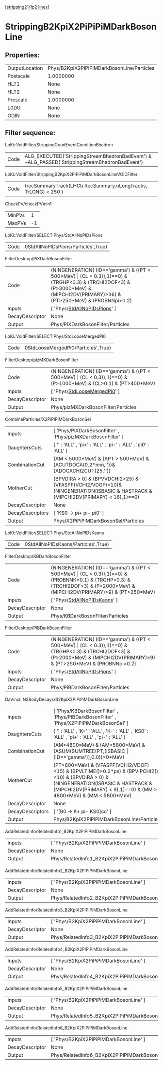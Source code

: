 [[stripping21r1p2 lines]](./stripping21r1p2-index)

# StrippingB2KpiX2PiPiPiMDarkBosonLine

## Properties:

|                |                                            |
|----------------|--------------------------------------------|
| OutputLocation | Phys/B2KpiX2PiPiPiMDarkBosonLine/Particles |
| Postscale      | 1.0000000                                  |
| HLT1           | None                                       |
| HLT2           | None                                       |
| Prescale       | 1.0000000                                  |
| L0DU           | None                                       |
| ODIN           | None                                       |

## Filter sequence:

LoKi::VoidFilter/StrippingGoodEventConditionBhadron

|      |                                                                                                |
|------|------------------------------------------------------------------------------------------------|
| Code | ALG_EXECUTED('StrippingStreamBhadronBadEvent') & ~ALG_PASSED('StrippingStreamBhadronBadEvent') |

LoKi::VoidFilter/StrippingB2KpiX2PiPiPiMDarkBosonLineVOIDFilter

|      |                                                                |
|------|----------------------------------------------------------------|
| Code | (recSummaryTrack(LHCb.RecSummary.nLongTracks, TrLONG) \< 250 ) |

CheckPV/checkPVmin1

|        |     |
|--------|-----|
| MinPVs | 1   |
| MaxPVs | -1  |

LoKi::VoidFilter/SELECT:Phys/StdAllNoPIDsPions

|      |                                     |
|------|-------------------------------------|
| Code | 0StdAllNoPIDsPions/Particles',True) |

FilterDesktop/PiXDarkBosonFilter

|                 |                                                                                                                                                                                         |
|-----------------|-----------------------------------------------------------------------------------------------------------------------------------------------------------------------------------------|
| Code            | (NINGENERATION( (ID=='gamma') & ((PT \< 500\*MeV) \| (CL \< 0.3)),1)==0) & (TRGHP\<0.3) & (TRCHI2DOF\<3) & (P\>3000\*MeV) & (MIPCHI2DV(PRIMARY)\>36) & (PT\>250\*MeV) & (PROBNNpi\>0.2) |
| Inputs          | [ 'Phys/[StdAllNoPIDsPions](./stripping21r1p2-commonparticles-stdallnopidspions)' ]                                                                                                   |
| DecayDescriptor | None                                                                                                                                                                                    |
| Output          | Phys/PiXDarkBosonFilter/Particles                                                                                                                                                       |

LoKi::VoidFilter/SELECT:Phys/StdLooseMergedPi0

|      |                                     |
|------|-------------------------------------|
| Code | 0StdLooseMergedPi0/Particles',True) |

FilterDesktop/pizMXDarkBosonFilter

|                 |                                                                                                                        |
|-----------------|------------------------------------------------------------------------------------------------------------------------|
| Code            | (NINGENERATION( (ID=='gamma') & ((PT \< 500\*MeV) \| (CL \< 0.3)),1)==0) & (P\>1000\*MeV) & (CL\>0.1) & (PT\>400\*MeV) |
| Inputs          | [ 'Phys/[StdLooseMergedPi0](./stripping21r1p2-commonparticles-stdloosemergedpi0)' ]                                  |
| DecayDescriptor | None                                                                                                                   |
| Output          | Phys/pizMXDarkBosonFilter/Particles                                                                                    |

CombineParticles/X2PiPiPiMDarkBosonSel

|                  |                                                                                                                                    |
|------------------|------------------------------------------------------------------------------------------------------------------------------------|
| Inputs           | [ 'Phys/PiXDarkBosonFilter' , 'Phys/pizMXDarkBosonFilter' ]                                                                      |
| DaughtersCuts    | { '' : 'ALL' , 'pi+' : 'ALL' , 'pi-' : 'ALL' , 'pi0' : 'ALL' }                                                                     |
| CombinationCut   | (AM \< 5000\*MeV) & (APT \> 500\*MeV) & (ACUTDOCA(0.2\*mm,''))& (ADOCACHI2CUT(25,''))                                              |
| MotherCut        | (BPVDIRA \> 0) & (BPVVDCHI2\>25) & (VFASPF(VCHI2/VDOF)\<10)& (NINGENERATION(ISBASIC & HASTRACK & (MIPCHI2DV(PRIMARY) \< 16),1)==0) |
| DecayDescriptor  | None                                                                                                                               |
| DecayDescriptors | [ 'KS0 -\> pi+ pi- pi0' ]                                                                                                        |
| Output           | Phys/X2PiPiPiMDarkBosonSel/Particles                                                                                               |

LoKi::VoidFilter/SELECT:Phys/StdAllNoPIDsKaons

|      |                                     |
|------|-------------------------------------|
| Code | 0StdAllNoPIDsKaons/Particles',True) |

FilterDesktop/KBDarkBosonFilter

|                 |                                                                                                                                                                                       |
|-----------------|---------------------------------------------------------------------------------------------------------------------------------------------------------------------------------------|
| Code            | (NINGENERATION( (ID=='gamma') & ((PT \< 500\*MeV) \| (CL \< 0.3)),1)==0) & (PROBNNK\>0.1) & (TRGHP\<0.3) & (TRCHI2DOF\<3) & (P\>2000\*MeV) & (MIPCHI2DV(PRIMARY)\>9) & (PT\>250\*MeV) |
| Inputs          | [ 'Phys/[StdAllNoPIDsKaons](./stripping21r1p2-commonparticles-stdallnopidskaons)' ]                                                                                                 |
| DecayDescriptor | None                                                                                                                                                                                  |
| Output          | Phys/KBDarkBosonFilter/Particles                                                                                                                                                      |

FilterDesktop/PiBDarkBosonFilter

|                 |                                                                                                                                                                                        |
|-----------------|----------------------------------------------------------------------------------------------------------------------------------------------------------------------------------------|
| Code            | (NINGENERATION( (ID=='gamma') & ((PT \< 500\*MeV) \| (CL \< 0.3)),1)==0) & (TRGHP\<0.3) & (TRCHI2DOF\<3) & (P\>2000\*MeV) & (MIPCHI2DV(PRIMARY)\>9) & (PT\>250\*MeV) & (PROBNNpi\>0.2) |
| Inputs          | [ 'Phys/[StdAllNoPIDsPions](./stripping21r1p2-commonparticles-stdallnopidspions)' ]                                                                                                  |
| DecayDescriptor | None                                                                                                                                                                                   |
| Output          | Phys/PiBDarkBosonFilter/Particles                                                                                                                                                      |

DaVinci::N3BodyDecays/B2KpiX2PiPiPiMDarkBosonLine

|                  |                                                                                                                                                                                                                       |
|------------------|-----------------------------------------------------------------------------------------------------------------------------------------------------------------------------------------------------------------------|
| Inputs           | [ 'Phys/KBDarkBosonFilter' , 'Phys/PiBDarkBosonFilter' , 'Phys/X2PiPiPiMDarkBosonSel' ]                                                                                                                             |
| DaughtersCuts    | { '' : 'ALL' , 'K+' : 'ALL' , 'K-' : 'ALL' , 'KS0' : 'ALL' , 'pi+' : 'ALL' , 'pi-' : 'ALL' }                                                                                                                          |
| CombinationCut   | (AM\>4800\*MeV) & (AM\<5800\*MeV) & (ASUM(SUMTREE(PT,(ISBASIC \| (ID=='gamma')),0.0))\>0\*MeV)                                                                                                                        |
| MotherCut        | (PT\>800\*MeV) & (VFASPF(VCHI2/VDOF)\<15) & (BPVLTIME()\>0.2\*ps) & (BPVIPCHI2()\<10) & (BPVDIRA \> 0) & (NINGENERATION(ISBASIC & HASTRACK & (MIPCHI2DV(PRIMARY) \< 9),1)==0) & (MM \> 4800\*MeV) & (MM \< 5800\*MeV) |
| DecayDescriptor  | None                                                                                                                                                                                                                  |
| DecayDescriptors | [ '[B0 -\> K+ pi- KS0]cc' ]                                                                                                                                                                                       |
| Output           | Phys/B2KpiX2PiPiPiMDarkBosonLine/Particles                                                                                                                                                                            |

AddRelatedInfo/RelatedInfo1_B2KpiX2PiPiPiMDarkBosonLine

|                 |                                                         |
|-----------------|---------------------------------------------------------|
| Inputs          | [ 'Phys/B2KpiX2PiPiPiMDarkBosonLine' ]                |
| DecayDescriptor | None                                                    |
| Output          | Phys/RelatedInfo1_B2KpiX2PiPiPiMDarkBosonLine/Particles |

AddRelatedInfo/RelatedInfo2_B2KpiX2PiPiPiMDarkBosonLine

|                 |                                                         |
|-----------------|---------------------------------------------------------|
| Inputs          | [ 'Phys/B2KpiX2PiPiPiMDarkBosonLine' ]                |
| DecayDescriptor | None                                                    |
| Output          | Phys/RelatedInfo2_B2KpiX2PiPiPiMDarkBosonLine/Particles |

AddRelatedInfo/RelatedInfo3_B2KpiX2PiPiPiMDarkBosonLine

|                 |                                                         |
|-----------------|---------------------------------------------------------|
| Inputs          | [ 'Phys/B2KpiX2PiPiPiMDarkBosonLine' ]                |
| DecayDescriptor | None                                                    |
| Output          | Phys/RelatedInfo3_B2KpiX2PiPiPiMDarkBosonLine/Particles |

AddRelatedInfo/RelatedInfo4_B2KpiX2PiPiPiMDarkBosonLine

|                 |                                                         |
|-----------------|---------------------------------------------------------|
| Inputs          | [ 'Phys/B2KpiX2PiPiPiMDarkBosonLine' ]                |
| DecayDescriptor | None                                                    |
| Output          | Phys/RelatedInfo4_B2KpiX2PiPiPiMDarkBosonLine/Particles |

AddRelatedInfo/RelatedInfo5_B2KpiX2PiPiPiMDarkBosonLine

|                 |                                                         |
|-----------------|---------------------------------------------------------|
| Inputs          | [ 'Phys/B2KpiX2PiPiPiMDarkBosonLine' ]                |
| DecayDescriptor | None                                                    |
| Output          | Phys/RelatedInfo5_B2KpiX2PiPiPiMDarkBosonLine/Particles |

AddRelatedInfo/RelatedInfo6_B2KpiX2PiPiPiMDarkBosonLine

|                 |                                                         |
|-----------------|---------------------------------------------------------|
| Inputs          | [ 'Phys/B2KpiX2PiPiPiMDarkBosonLine' ]                |
| DecayDescriptor | None                                                    |
| Output          | Phys/RelatedInfo6_B2KpiX2PiPiPiMDarkBosonLine/Particles |
